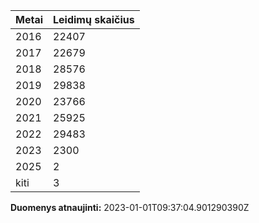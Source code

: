 | Metai | Leidimų skaičius |
|-------| ---------------- |
| 2016 | 22407 |
| 2017 | 22679 |
| 2018 | 28576 |
| 2019 | 29838 |
| 2020 | 23766 |
| 2021 | 25925 |
| 2022 | 29483 |
| 2023 | 2300 |
| 2025 | 2 |
| kiti | 3 |

**Duomenys atnaujinti:** 2023-01-01T09:37:04.901290390Z